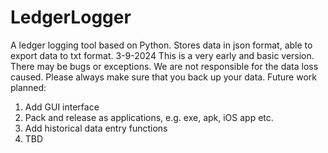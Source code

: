 # LedgerLogger
A ledger logging tool based on Python.
Stores data in json format, able to export data to txt format.
3-9-2024
This is a very early and basic version. There may be bugs or exceptions. We are not responsible for the data loss caused. Please always make sure that you back up your data.
Future work planned:
1. Add GUI interface
2. Pack and release as applications, e.g. exe, apk, iOS app etc.
3. Add historical data entry functions
4. TBD
